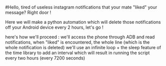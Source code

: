 #Hello, tired of useless instagram notifications that your mate "liked" your message? Right door ! 

Here we will make a python automation which will delete those notifications off your Android device every 2 hours, let's go ! 

here's how we'll proceed : we'll access the phone through ADB and read notifications, 
when "liked" is encountered, the whole line (which is the whole notification is deleted)
we'll use an infinite loop + the sleep feature of the time library to add an interval
which will result in running the script every two hours (every 7200 seconds)
